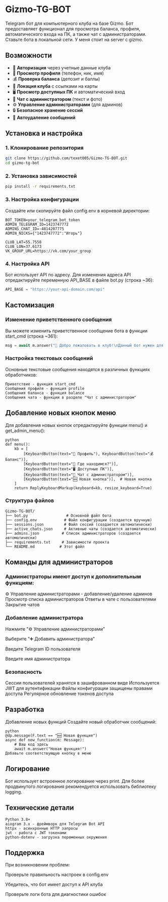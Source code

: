 # Gizmo-TG-BOT

Telegram бот для компьютерного клуба на базе Gizmo. Бот предоставляет функционал для просмотра баланса, профиля, автоматического входа на ПК, а также чат с администраторами. Ставьте бота в локальной сети. У меня стоит на server с gizmo.

## Возможности

- 🔐 **Авторизация** через учетные данные клуба
- 👤 **Просмотр профиля** (телефон, ник, имя)
- 💰 **Проверка баланса** (депозит и баллы)
- 📍 **Локация клуба** с ссылками на карты
- 🖥 **Просмотр доступных ПК** и автоматический вход
- 💬 **Чат с администратором** (текст и фото)
- ⚙️ **Управление администраторами** (для админов)
- 🔒 **Безопасное хранение сессий**
- 💬 **Автоудаление сообщений**

## Установка и настройка

### 1. Клонирование репозитория
```bash
git clone https://github.com/texet005/Gizmo-TG-BOT.git
cd gizmo-tg-bot
```

### 2. Установка зависимостей
```bash
pip install -r requirements.txt
```

### 3. Настройка конфигурации
Создайте или скопируйте файл config.env в корневой директории:

```env
BOT_TOKEN=your_telegram_bot_token
ADMIN_TELEGRAM_ID=1423747772
ADMINS_CHAT_ID=-4814207775
ADMIN_NICKS={"1423747772":"Игорь"}

CLUB_LAT=55.7558
CLUB_LON=37.6173
VK_GROUP_URL=https://vk.com/your_group
```

### 4. Настройка API
Бот использует API по адресу. Для изменения адреса API отредактируйте переменную API_BASE в файле bot.py (строка ~36):

```python
API_BASE = "https://your-api-domain.com/api"
```

## Кастомизация
### Изменение приветственного сообщения
Вы можете изменить приветственное сообщение бота в функции start_cmd (строка ~361):

```python
msg = await m.answer("👋 Добро пожаловать в клуб!\nДанный бот нужен для просмотра баланса, профиля в клубе, а так-же автоматического входа в ПК.\nДля продолжения введите ваш логин:", reply_markup=menu_markup)
```

### Настройка текстовых сообщений
Основные текстовые сообщения находятся в различных функциях обработчиков:

```
Приветствие - функция start_cmd
Сообщения профиля - функция profile
Сообщения баланса - функция balance
Сообщения чата - функции в разделе "Чат с администратором"
```
## Добавление новых кнопок меню
Для добавления новых кнопок отредактируйте функции menu() и get_admin_menu():
```
python
def menu():
    kb = [
        [KeyboardButton(text="👤 Профиль"), KeyboardButton(text="💰 Баланс")],
        [KeyboardButton(text="📍 Где находимся?")],
        [KeyboardButton(text="🖥 Доступные ПК")],
        [KeyboardButton(text="💬 Чат с администратором")],
        [KeyboardButton(text="🆕 Новая кнопка")],  # Новая кнопка
    ]
    return ReplyKeyboardMarkup(keyboard=kb, resize_keyboard=True)
```
### Структура файлов
```text
Gizmo-TG-BOT/
├── bot.py                 # Основной файл бота
├── config.env            # Файл конфигурации (создается вручную)
├── sessions.json         # Файл сессий (создается автоматически)
├── active_chats.json     # Активные чаты (создается автоматически)
├── admins.json          # Список администраторов (создается автоматически)
├── requirements.txt     # Зависимости проекта
└── README.md           # Этот файл
```

## Команды для администраторов
### Администраторы имеют доступ к дополнительным функциям:

⚙️ Управление администраторами - добавление/удаление админов
Просмотр списка администраторов
Ответы в чате с пользователями
Закрытие чатов

### Добавление администратора
Нажмите "⚙️ Управление администраторами"

Выберите "➕ Добавить администратора"

Введите Telegram ID пользователя

Введите имя администратора

### Безопасность
Сессии пользователей хранятся в зашифрованном виде
Используется JWT для аутентификации
Файлы конфигурации защищены правами доступа
Регулярное обновление токенов доступа

## Разработка
Добавление новых функций
Создайте новый обработчик сообщений:
```
python
@dp.message(F.text == "🆕 Новая функция")
async def new_function(m: Message):
    # Ваш код здесь
    await m.answer("Новая функция!")
Добавьте соответствующую кнопку в меню
```

## Логирование
Бот использует встроенное логирование через print. Для более продвинутого логирования рекомендуется использовать библиотеку logging.

## Технические детали
```
Python 3.8+
aiogram 3.x - фреймворк для Telegram Bot API
httpx - асинхронные HTTP запросы
jwt - работа с JWT токенами
python-dotenv - загрузка переменных окружения
```
## Поддержка
При возникновении проблем:

Проверьте правильность настроек в config.env

Убедитесь, что бот имеет доступ к API клуба

Проверьте логи бота для диагностики ошибок
